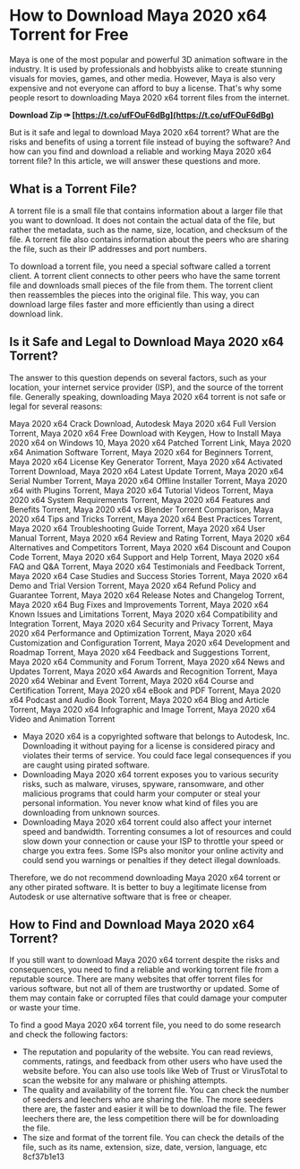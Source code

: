 
 
# How to Download Maya 2020 x64 Torrent for Free
 
Maya is one of the most popular and powerful 3D animation software in the industry. It is used by professionals and hobbyists alike to create stunning visuals for movies, games, and other media. However, Maya is also very expensive and not everyone can afford to buy a license. That's why some people resort to downloading Maya 2020 x64 torrent files from the internet.
 
**Download Zip ✑ [https://t.co/ufFOuF6dBg](https://t.co/ufFOuF6dBg)**


 
But is it safe and legal to download Maya 2020 x64 torrent? What are the risks and benefits of using a torrent file instead of buying the software? And how can you find and download a reliable and working Maya 2020 x64 torrent file? In this article, we will answer these questions and more.
 
## What is a Torrent File?
 
A torrent file is a small file that contains information about a larger file that you want to download. It does not contain the actual data of the file, but rather the metadata, such as the name, size, location, and checksum of the file. A torrent file also contains information about the peers who are sharing the file, such as their IP addresses and port numbers.
 
To download a torrent file, you need a special software called a torrent client. A torrent client connects to other peers who have the same torrent file and downloads small pieces of the file from them. The torrent client then reassembles the pieces into the original file. This way, you can download large files faster and more efficiently than using a direct download link.
 
## Is it Safe and Legal to Download Maya 2020 x64 Torrent?
 
The answer to this question depends on several factors, such as your location, your internet service provider (ISP), and the source of the torrent file. Generally speaking, downloading Maya 2020 x64 torrent is not safe or legal for several reasons:
 
Maya 2020 x64 Crack Download,  Autodesk Maya 2020 x64 Full Version Torrent,  Maya 2020 x64 Free Download with Keygen,  How to Install Maya 2020 x64 on Windows 10,  Maya 2020 x64 Patched Torrent Link,  Maya 2020 x64 Animation Software Torrent,  Maya 2020 x64 for Beginners Torrent,  Maya 2020 x64 License Key Generator Torrent,  Maya 2020 x64 Activated Torrent Download,  Maya 2020 x64 Latest Update Torrent,  Maya 2020 x64 Serial Number Torrent,  Maya 2020 x64 Offline Installer Torrent,  Maya 2020 x64 with Plugins Torrent,  Maya 2020 x64 Tutorial Videos Torrent,  Maya 2020 x64 System Requirements Torrent,  Maya 2020 x64 Features and Benefits Torrent,  Maya 2020 x64 vs Blender Torrent Comparison,  Maya 2020 x64 Tips and Tricks Torrent,  Maya 2020 x64 Best Practices Torrent,  Maya 2020 x64 Troubleshooting Guide Torrent,  Maya 2020 x64 User Manual Torrent,  Maya 2020 x64 Review and Rating Torrent,  Maya 2020 x64 Alternatives and Competitors Torrent,  Maya 2020 x64 Discount and Coupon Code Torrent,  Maya 2020 x64 Support and Help Torrent,  Maya 2020 x64 FAQ and Q&A Torrent,  Maya 2020 x64 Testimonials and Feedback Torrent,  Maya 2020 x64 Case Studies and Success Stories Torrent,  Maya 2020 x64 Demo and Trial Version Torrent,  Maya 2020 x64 Refund Policy and Guarantee Torrent,  Maya 2020 x64 Release Notes and Changelog Torrent,  Maya 2020 x64 Bug Fixes and Improvements Torrent,  Maya 2020 x64 Known Issues and Limitations Torrent,  Maya 2020 x64 Compatibility and Integration Torrent,  Maya 2020 x64 Security and Privacy Torrent,  Maya 2020 x64 Performance and Optimization Torrent,  Maya 2020 x64 Customization and Configuration Torrent,  Maya 2020 x64 Development and Roadmap Torrent,  Maya 2020 x64 Feedback and Suggestions Torrent,  Maya 2020 x64 Community and Forum Torrent,  Maya 2020 x64 News and Updates Torrent,  Maya 2020 x64 Awards and Recognition Torrent,  Maya 2020 x64 Webinar and Event Torrent,  Maya 2020 x64 Course and Certification Torrent,  Maya 2020 x64 eBook and PDF Torrent,  Maya 2020 x64 Podcast and Audio Book Torrent,  Maya 2020 x64 Blog and Article Torrent,  Maya 2020 x64 Infographic and Image Torrent,  Maya 2020 x64 Video and Animation Torrent
 
- Maya 2020 x64 is a copyrighted software that belongs to Autodesk, Inc. Downloading it without paying for a license is considered piracy and violates their terms of service. You could face legal consequences if you are caught using pirated software.
- Downloading Maya 2020 x64 torrent exposes you to various security risks, such as malware, viruses, spyware, ransomware, and other malicious programs that could harm your computer or steal your personal information. You never know what kind of files you are downloading from unknown sources.
- Downloading Maya 2020 x64 torrent could also affect your internet speed and bandwidth. Torrenting consumes a lot of resources and could slow down your connection or cause your ISP to throttle your speed or charge you extra fees. Some ISPs also monitor your online activity and could send you warnings or penalties if they detect illegal downloads.

Therefore, we do not recommend downloading Maya 2020 x64 torrent or any other pirated software. It is better to buy a legitimate license from Autodesk or use alternative software that is free or cheaper.
 
## How to Find and Download Maya 2020 x64 Torrent?
 
If you still want to download Maya 2020 x64 torrent despite the risks and consequences, you need to find a reliable and working torrent file from a reputable source. There are many websites that offer torrent files for various software, but not all of them are trustworthy or updated. Some of them may contain fake or corrupted files that could damage your computer or waste your time.
 
To find a good Maya 2020 x64 torrent file, you need to do some research and check the following factors:

- The reputation and popularity of the website. You can read reviews, comments, ratings, and feedback from other users who have used the website before. You can also use tools like Web of Trust or VirusTotal to scan the website for any malware or phishing attempts.
- The quality and availability of the torrent file. You can check the number of seeders and leechers who are sharing the file. The more seeders there are, the faster and easier it will be to download the file. The fewer leechers there are, the less competition there will be for downloading the file.
- The size and format of the torrent file. You can check the details of the file, such as its name, extension, size, date, version, language, etc 8cf37b1e13


